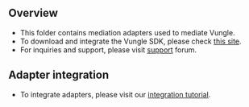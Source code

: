 ## Overview
  * This folder contains mediation adapters used to mediate Vungle.
  * To download and integrate the Vungle SDK, please check [this site](https://dashboard.vungle.com/sdk).
  * For inquiries and support, please visit [support](https://support.vungle.com/hc/en-us/requests/new) forum.
  
## Adapter integration
  * To integrate adapters, please visit our [integration tutorial](https://developers.mopub.com/docs/ios/integrating-networks/).
